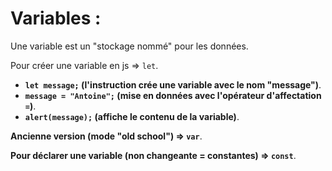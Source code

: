 # Variables :

Une variable est un "stockage nommé" pour les données.

Pour créer une variable en js => `let`.
-   **`let message;` (l'instruction crée une variable avec le nom "message")**.
-   **`message = "Antoine";` (mise en données avec l'opérateur d'affectation `=`)**.
-   **`alert(message);` (affiche le contenu de la variable)**.

**Ancienne version (mode "old school") => `var`**.

**Pour déclarer une variable (non changeante = constantes) => `const`**.
